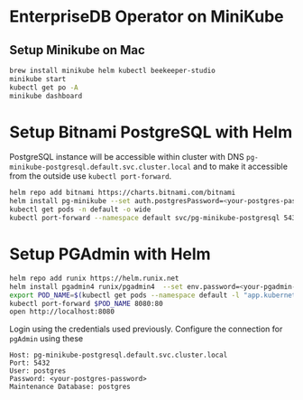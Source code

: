 # EnterpriseDB Operator on MiniKube

## Setup Minikube on Mac

```sh
brew install minikube helm kubectl beekeeper-studio
minikube start
kubectl get po -A
minikube dashboard
```

# Setup Bitnami PostgreSQL with Helm

PostgreSQL instance will be accessible within cluster with DNS `pg-minikube-postgresql.default.svc.cluster.local` and to make it accessible from the outside use `kubectl port-forward`.


```sh
helm repo add bitnami https://charts.bitnami.com/bitnami
helm install pg-minikube --set auth.postgresPassword=<your-postgres-password> bitnami/postgresql
kubectl get pods -n default -o wide
kubectl port-forward --namespace default svc/pg-minikube-postgresql 5432:5432 &
```


# Setup PGAdmin with Helm

```sh
helm repo add runix https://helm.runix.net
helm install pgadmin4 runix/pgadmin4  --set env.password=<your-pgadmin-password>  --set env.email=admin@example.com
export POD_NAME=$(kubectl get pods --namespace default -l "app.kubernetes.io/name=pgadmin4,app.kubernetes.io/instance=pgadmin4" -o jsonpath="{.items[0].metadata.name}")
kubectl port-forward $POD_NAME 8080:80
open http://localhost:8080
```

Login using the credentials used previously. Configure the connection for `pgAdmin` using these 

```
Host: pg-minikube-postgresql.default.svc.cluster.local
Port: 5432
User: postgres
Password: <your-postgres-password>
Maintenance Database: postgres
```

